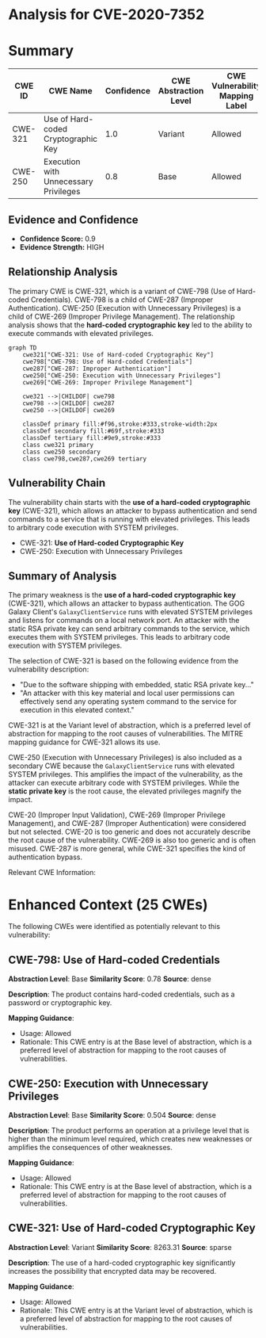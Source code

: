 # Analysis for CVE-2020-7352

# Summary
| CWE ID | CWE Name | Confidence | CWE Abstraction Level | CWE Vulnerability Mapping Label | CWE-Vulnerability Mapping Notes |
|---|---|---|---|---|---|
| CWE-321 | Use of Hard-coded Cryptographic Key | 1.0 | Variant | Allowed | Primary CWE |
| CWE-250 | Execution with Unnecessary Privileges | 0.8 | Base | Allowed | Secondary Candidate |

## Evidence and Confidence

*   **Confidence Score:** 0.9
*   **Evidence Strength:** HIGH

## Relationship Analysis
The primary CWE is CWE-321, which is a variant of CWE-798 (Use of Hard-coded Credentials). CWE-798 is a child of CWE-287 (Improper Authentication). CWE-250 (Execution with Unnecessary Privileges) is a child of CWE-269 (Improper Privilege Management). The relationship analysis shows that the **hard-coded cryptographic key** led to the ability to execute commands with elevated privileges.

```mermaid
graph TD
    cwe321["CWE-321: Use of Hard-coded Cryptographic Key"]
    cwe798["CWE-798: Use of Hard-coded Credentials"]
    cwe287["CWE-287: Improper Authentication"]
    cwe250["CWE-250: Execution with Unnecessary Privileges"]
    cwe269["CWE-269: Improper Privilege Management"]

    cwe321 -->|CHILDOF| cwe798
    cwe798 -->|CHILDOF| cwe287
    cwe250 -->|CHILDOF| cwe269

    classDef primary fill:#f96,stroke:#333,stroke-width:2px
    classDef secondary fill:#69f,stroke:#333
    classDef tertiary fill:#9e9,stroke:#333
    class cwe321 primary
    class cwe250 secondary
    class cwe798,cwe287,cwe269 tertiary
```

## Vulnerability Chain
The vulnerability chain starts with the **use of a hard-coded cryptographic key** (CWE-321), which allows an attacker to bypass authentication and send commands to a service that is running with elevated privileges. This leads to arbitrary code execution with SYSTEM privileges.
  - CWE-321: **Use of Hard-coded Cryptographic Key**
  - CWE-250: Execution with Unnecessary Privileges

## Summary of Analysis
The primary weakness is the **use of a hard-coded cryptographic key** (CWE-321), which allows an attacker to bypass authentication. The GOG Galaxy Client's `GalaxyClientService` runs with elevated SYSTEM privileges and listens for commands on a local network port. An attacker with the static RSA private key can send arbitrary commands to the service, which executes them with SYSTEM privileges. This leads to arbitrary code execution with SYSTEM privileges.

The selection of CWE-321 is based on the following evidence from the vulnerability description:
- "Due to the software shipping with embedded, static RSA private key..."
- "An attacker with this key material and local user permissions can effectively send any operating system command to the service for execution in this elevated context."

CWE-321 is at the Variant level of abstraction, which is a preferred level of abstraction for mapping to the root causes of vulnerabilities. The MITRE mapping guidance for CWE-321 allows its use.

CWE-250 (Execution with Unnecessary Privileges) is also included as a secondary CWE because the `GalaxyClientService` runs with elevated SYSTEM privileges. This amplifies the impact of the vulnerability, as the attacker can execute arbitrary code with SYSTEM privileges. While the **static private key** is the root cause, the elevated privileges magnify the impact.

CWE-20 (Improper Input Validation), CWE-269 (Improper Privilege Management), and CWE-287 (Improper Authentication) were considered but not selected. CWE-20 is too generic and does not accurately describe the root cause of the vulnerability. CWE-269 is also too generic and is often misused. CWE-287 is more general, while CWE-321 specifies the kind of authentication bypass.

Relevant CWE Information:

# Enhanced Context (25 CWEs)
The following CWEs were identified as potentially relevant to this vulnerability:

## CWE-798: Use of Hard-coded Credentials
**Abstraction Level**: Base
**Similarity Score**: 0.78
**Source**: dense

**Description**:
The product contains hard-coded credentials, such as a password or cryptographic key.

**Mapping Guidance**:
- Usage: Allowed
- Rationale: This CWE entry is at the Base level of abstraction, which is a preferred level of abstraction for mapping to the root causes of vulnerabilities.

## CWE-250: Execution with Unnecessary Privileges
**Abstraction Level**: Base
**Similarity Score**: 0.504
**Source**: dense

**Description**:
The product performs an operation at a privilege level that is higher than the minimum level required, which creates new weaknesses or amplifies the consequences of other weaknesses.

**Mapping Guidance**:
- Usage: Allowed
- Rationale: This CWE entry is at the Base level of abstraction, which is a preferred level of abstraction for mapping to the root causes of vulnerabilities.

## CWE-321: Use of Hard-coded Cryptographic Key
**Abstraction Level**: Variant
**Similarity Score**: 8263.31
**Source**: sparse

**Description**:
The use of a hard-coded cryptographic key significantly increases the possibility that encrypted data may be recovered.

**Mapping Guidance**:
- Usage: Allowed
- Rationale: This CWE entry is at the Variant level of abstraction, which is a preferred level of abstraction for mapping to the root causes of vulnerabilities.